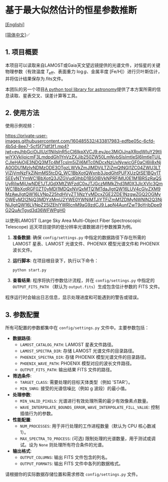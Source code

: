 # 基于最大似然估计的恒星参数推断
[[Englishi]](README.md)

[[简体中文]](README_zh.md)✅
## 1. 项目概要

本项目可以读取来自LAMOST或Gaia天文望远镜提供的光谱文件，对恒星的关键物理参数（有效温度 $T_{\text{eff}}$、表面重力 $\log g$、金属丰度 $[\text{Fe/H}]$）进行贝叶斯估计，并将估计结果保存为.fits文件。

本团队的另一个项目[A python tool library for astronomy](https://github.com/T-Auto/Python-tools-for-Astronomy)提供了本方案所需的信息读取、星表交叉、误差计算等工具。

## 2. 使用方法

使用示例视频：

https://private-user-images.githubusercontent.com/160485532/433817983-edfbe05c-6cfd-4b5d-8ee7-5cf5f71df3f1.mp4?jwt=eyJhbGciOiJIUzI1NiIsInR5cCI6IkpXVCJ9.eyJpc3MiOiJnaXRodWIuY29tIiwiYXVkIjoicmF3LmdpdGh1YnVzZXJjb250ZW50LmNvbSIsImtleSI6ImtleTUiLCJleHAiOjE3NDQ3MTc4MTcsIm5iZiI6MTc0NDcxNzUxNywicGF0aCI6Ii8xNjA0ODU1MzIvNDMzODE3OTgzLWVkZmJlMDVjLTZjZmQtNGI1ZC04ZWU3LTVjZjVmNzFkZjNmMS5tcDQ_WC1BbXotQWxnb3JpdGhtPUFXUzQtSE1BQy1TSEEyNTYmWC1BbXotQ3JlZGVudGlhbD1BS0lBVkNPRFlMU0E1M1BRSzRaQSUyRjIwMjUwNDE1JTJGdXMtZWFzdC0xJTJGczMlMkZhd3M0X3JlcXVlc3QmWC1BbXotRGF0ZT0yMDI1MDQxNVQxMTQ1MTdaJlgtQW16LUV4cGlyZXM9MzAwJlgtQW16LVNpZ25hdHVyZT1iNzYyMDcxZGE2ZDE1NzgwZGQ2OGMyOWEyM2I2NjQ3MDYzMmU2YWE0YWNiMTJiYTFiZmM1ZDMyNWNlN2Q3NjNjJlgtQW16LVNpZ25lZEhlYWRlcnM9aG9zdCJ9.LapN4AunfZwT9oYrjbDpe9G2QuArTgyd3d36WFWPgH0

以使用LAMOST (Large Sky Area Multi-Object Fiber Spectroscopic Telescope) 巡天项目提供的低分辨率光谱数据进行参数推算为例。

1. **准备数据**: 确保 `config/settings.py` 中指定的数据路径下存在所需的 LAMOST 星表、LAMOST 光谱文件、PHOENIX 模型光谱文件和 PHOENIX 波长文件。

2. **运行脚本**: 在项目根目录下，执行以下命令：

   ```bash
   python start.py
   ```

3. **查看结果**: 程序将执行参数估计流程，并在 `config/settings.py` 中指定的 `OUTPUT_FITS_PATH` （默认为 `output.fits`）生成包含估计参数的 FITS 文件。

程序运行时会输出日志信息，显示处理进度和可能遇到的警告或错误。

## 3. 参数配置

所有可配置的参数都集中在 `config/settings.py` 文件中。主要参数包括：

*   **数据路径**: 
    *   `LAMOST_CATALOG_PATH`: LAMOST 星表文件路径。
    *   `LAMOST_SPECTRA_DIR`: 存储 LAMOST 光谱文件的目录路径。
    *   `PHOENIX_SPECTRA_DIR`: 存储 PHOENIX 模型光谱文件的目录路径。
    *   `PHOENIX_WAVE_PATH`: PHOENIX 模型对应的波长文件路径。
    *   `OUTPUT_FITS_PATH`: 输出结果 FITS 文件的路径。
*   **筛选条件**: 
    *   `TARGET_CLASS`: 需要处理的目标天体类型（例如 'STAR'）。
    *   `MIN_SNRG`: 接受的光谱信噪比（例如 g 波段）的最小值。
*   **处理参数**: 
    *   `MIN_VALID_PIXELS`: 光谱进行有效处理所需的最少有效像素点数量。
    *   `WAVE_INTERPOLATE_BOUNDS_ERROR`, `WAVE_INTERPOLATE_FILL_VALUE`: 控制插值行为的参数。
*   **性能配置**: 
    *   `NUM_PROCESSES`: 用于并行处理的工作进程数量（默认为 CPU 核心数减 1）。
    *   `MAX_SPECTRA_TO_PROCESS`: (可选) 限制处理的光谱数量，用于测试或调试。设为 `None` 则处理所有符合条件的光谱。
*   **输出格式**: 
    *   `OUTPUT_COLUMNS`: 输出 FITS 文件包含的列名。
    *   `OUTPUT_FORMATS`: 输出 FITS 文件中各列的数据格式。

请根据你的实际数据存储位置和需求修改 `config/settings.py` 文件。
